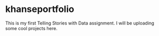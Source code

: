# khanseportfolio
This is my first Telling Stories with Data assignment. I will be uploading some cool projects here.
